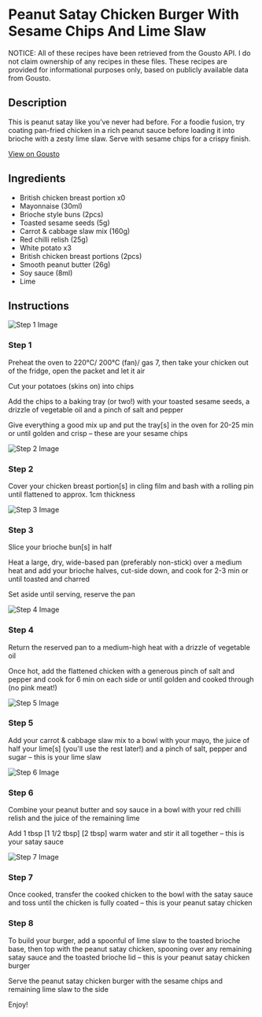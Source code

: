 # Peanut Satay Chicken Burger With Sesame Chips And Lime Slaw

NOTICE: All of these recipes have been retrieved from the Gousto API. I do not claim ownership of any recipes in these files. These recipes are provided for informational purposes only, based on publicly available data from Gousto.

## Description

This is peanut satay like you’ve never had before. For a foodie fusion, try coating pan-fried chicken in a rich peanut sauce before loading it into brioche with a zesty lime slaw. Serve with sesame chips for a crispy finish.

[View on Gousto](https://www.gousto.co.uk/recipes/cookbook/peanut-satay-chicken-burger-with-sesame-chips-lime-slaw)

## Ingredients

- British chicken breast portion x0
- Mayonnaise (30ml)
- Brioche style buns (2pcs)
- Toasted sesame seeds (5g)
- Carrot & cabbage slaw mix (160g)
- Red chilli relish (25g)
- White potato x3
- British chicken breast portions (2pcs)
- Smooth peanut butter (26g)
- Soy sauce (8ml)
- Lime

## Instructions

![Step 1 Image](https://production-media.gousto.co.uk/cms/recipe-step-image/step-1-1707215342566-x200.jpg)

### Step 1

Preheat the oven to 220°C/ 200°C (fan)/ gas 7, then take your chicken out of the fridge, open the packet and let it air

Cut your potatoes (skins on) into chips

Add the chips to a baking tray (or two!) with your toasted sesame seeds, a drizzle of vegetable oil and a pinch of salt and pepper

Give everything a good mix up and put the tray[s] in the oven for 20-25 min or until golden and crisp – these are your sesame chips

![Step 2 Image](https://production-media.gousto.co.uk/cms/recipe-step-image/step-2-1707215350065-x200.jpg)

### Step 2

Cover your chicken breast portion[s] in cling film and bash with a rolling pin until flattened to approx. 1cm thickness

![Step 3 Image](https://production-media.gousto.co.uk/cms/recipe-step-image/step-3-1707215355822-x200.jpg)

### Step 3

Slice your brioche bun[s] in half

Heat a large, dry, wide-based pan (preferably non-stick) over a medium heat and add your brioche halves, cut-side down, and cook for 2-3 min or until toasted and charred

Set aside until serving, reserve the pan

![Step 4 Image](https://production-media.gousto.co.uk/cms/recipe-step-image/step-4-1707215362270-x200.jpg)

### Step 4

Return the reserved pan to a medium-high heat with a drizzle of vegetable oil

Once hot, add the flattened chicken with a generous pinch of salt and pepper and cook for 6 min on each side or until golden and cooked through (no pink meat!)

![Step 5 Image](https://production-media.gousto.co.uk/cms/recipe-step-image/step-5-1707215370355-x200.jpg)

### Step 5

Add your carrot & cabbage slaw mix to a bowl with your mayo, the juice of half your lime[s] (you'll use the rest later!) and a pinch of salt, pepper and sugar – this is your lime slaw

![Step 6 Image](https://production-media.gousto.co.uk/cms/recipe-step-image/step-6-1707215377318-x200.jpg)

### Step 6

Combine your peanut butter and soy sauce in a bowl with your red chilli relish and the juice of the remaining lime

Add 1 tbsp <span class="text-purple">[1 1/2 tbsp]</span> <span class="text-danger">[2 tbsp]</span> warm water and stir it all together – this is your satay sauce

![Step 7 Image](https://production-media.gousto.co.uk/cms/recipe-step-image/step-7-1707215384516-x200.jpg)

### Step 7

Once cooked, transfer the cooked chicken to the bowl with the satay sauce and toss until the chicken is fully coated – this is your peanut satay chicken

### Step 8

To build your burger, add a spoonful of lime slaw to the toasted brioche base, then top with the peanut satay chicken, spooning over any remaining satay sauce and the toasted brioche lid – this is your peanut satay chicken burger

Serve the peanut satay chicken burger with the sesame chips and remaining lime slaw to the side

Enjoy!


